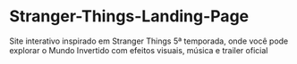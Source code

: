 # Stranger-Things-Landing-Page
Site interativo inspirado em Stranger Things 5ª temporada, onde você pode explorar o Mundo Invertido com efeitos visuais, música e trailer oficial
